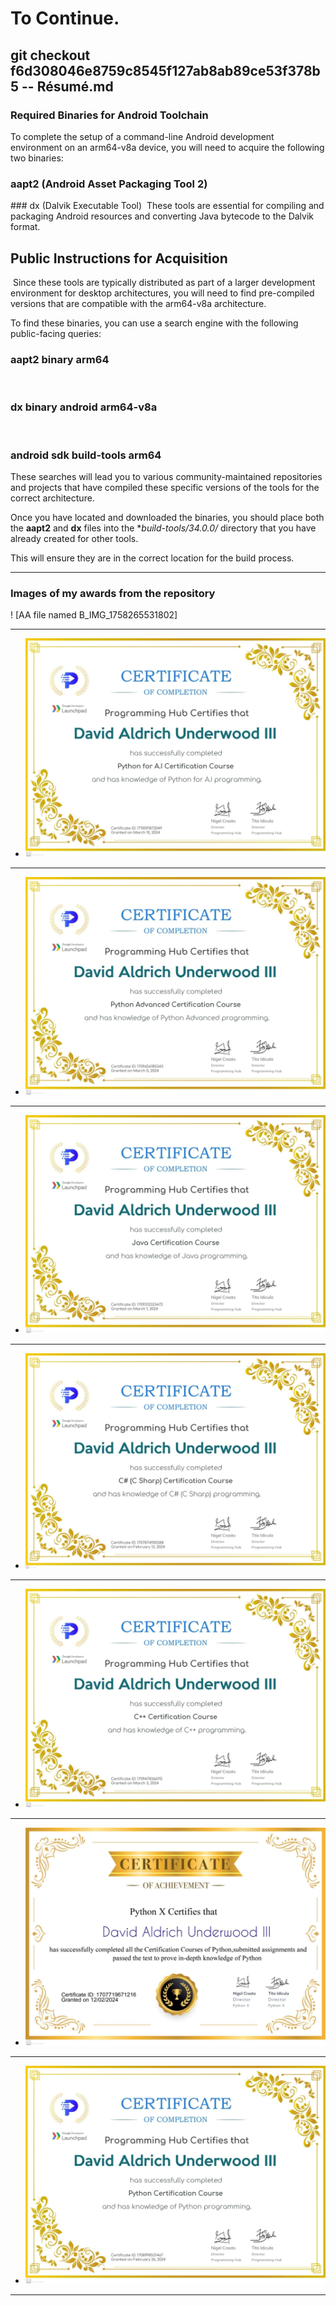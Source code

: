 # To Continue. 
## git checkout f6d308046e8759c8545f127ab8ab89ce53f378b5 -- Résumé.md


### Required Binaries for Android Toolchain
​To complete the setup of a command-line Android development environment on an arm64-v8a device, you will need to acquire the following two binaries:

### ​aapt2 (Android Asset Packaging Tool 2)

​### dx (Dalvik Executable Tool)
​
These tools are essential for compiling and packaging Android resources and converting Java bytecode to the Dalvik format.

## ​Public Instructions for Acquisition
​
Since these tools are typically distributed as part of a larger development environment for desktop architectures, you will need to find pre-compiled versions that are compatible with the arm64-v8a architecture.

​To find these binaries, you can use a search engine with the following public-facing queries:

### ​aapt2 binary arm64
​
### dx binary android arm64-v8a
​
### android sdk build-tools arm64

​These searches will lead you to various community-maintained repositories and projects that have compiled these specific versions of the tools for the correct architecture.

​Once you have located and downloaded the binaries, you should place both the **aapt2** and **dx** files into the **build-tools/34.0.0/* directory that you have already created for other tools. 

This will ensure they are in the correct location for the build process.

---

### Images of my awards from the repository

! [AA file named B_IMG_1758265531802] 


---

- ![A file named FB_IMG_1758164494349](https://raw.githubusercontent.com/ScreenNamePlus1/Terminal-16/main/FB_IMG_1758164494349.jpg)

---

- ![A file named FB_IMG_1758164502117](https://raw.githubusercontent.com/ScreenNamePlus1/Terminal-16/main/FB_IMG_1758164502117.jpg)

---

- ![A file named FB_IMG_1758164510546](https://raw.githubusercontent.com/ScreenNamePlus1/Terminal-16/main/FB_IMG_1758164510546.jpg)

---

- ![A file named FB_IMG_1758164519370](https://raw.githubusercontent.com/ScreenNamePlus1/Terminal-16/main/FB_IMG_1758164519370.jpg)

---

- ![A file named FB_IMG_1758164525842](https://raw.githubusercontent.com/ScreenNamePlus1/Terminal-16/main/FB_IMG_1758164525842.jpg)

---

- ![A file named FB_IMG_1758164584564](https://raw.githubusercontent.com/ScreenNamePlus1/Terminal-16/main/FB_IMG_1758164584564.jpg)

---

- ![A file named FB_IMG_1758164603947](https://raw.githubusercontent.com/ScreenNamePlus1/Terminal-16/main/FB_IMG_1758164603947.jpg)

---
